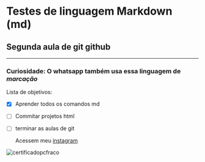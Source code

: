 # Testes de linguagem Markdown (md)
## Segunda aula de git github
***
### **Curiosidade:** O whatsapp também usa essa linguagem de *marcação* 

Lista de objetivos:

- [x] Aprender todos os comandos md
- [ ] Commitar projetos html
- [ ] terminar as aulas de git

  Acessem meu [instagram](https://www.instagram.com/fisgogames/)


![certificadopcfraco](https://github.com/lcswlf/Ola-mundo/assets/143883123/606548d8-7668-455b-b3b4-385028ffbfa4)
